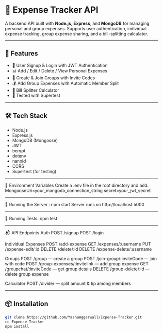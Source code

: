 # 💸 Expense Tracker API

A backend API built with **Node.js**, **Express**, and **MongoDB** for managing personal and group expenses. Supports user authentication, individual expense tracking, group expense sharing, and a bill-splitting calculator.

---

## 🚀 Features

- 🔐 User Signup & Login with JWT Authentication
- 📊 Add / Edit / Delete / View Personal Expenses
- 👥 Create & Join Groups with Invite Codes
- 💰 Add Group Expenses with Automatic Member Split
- 🧮 Bill Splitter Calculator
- 🧪 Tested with Supertest

---

## 🛠 Tech Stack

- Node.js
- Express.js
- MongoDB (Mongoose)
- JWT
- bcrypt
- dotenv
- nanoid
- CORS
- Supertest (for testing)

---

🔐 Environment Variables
Create a .env file in the root directory and add:
MongooseUri=your_mongodb_connection_string
secret=your_jwt_secret

---

🚀 Running the Server :
npm start
Server runs on http://localhost:5000

---

🧪 Running Tests: 
npm test

---  

📬 API Endpoints
Auth
POST /signup
POST /login

Individual Expenses
POST /add-expense
GET /expenses/:username
PUT /expense-edit/:id
DELETE /delete/:id
DELETE /expense-delete/:username

Groups
POST /group — create a group
POST /join-group/:inviteCode — join with code
POST /group-expenses/:invitelink — add group expense
GET /groupchat/:inviteCode — get group details
DELETE /group-delete/:id — delete group expense

Calculator
POST /divider — split amount & tip among members

---

## 📦 Installation

```bash
git clone https://github.com/YashuAggarwall/Expense-Tracker.git
cd Expense-Tracker
npm install

